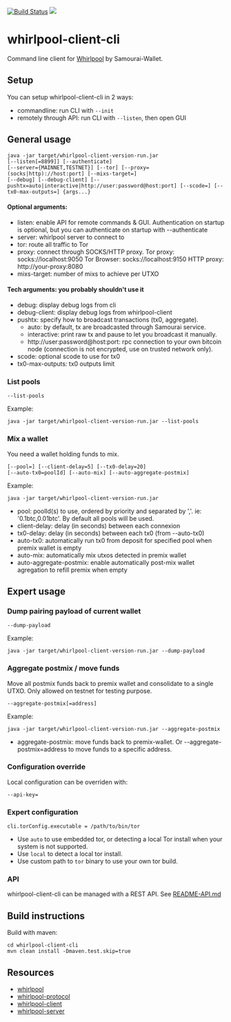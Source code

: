 [![Build Status](https://travis-ci.org/Samourai-Wallet/whirlpool-client-cli.svg?branch=develop)](https://travis-ci.org/Samourai-Wallet/whirlpool-client-cli)
[![](https://jitpack.io/v/Samourai-Wallet/whirlpool-client-cli.svg)](https://jitpack.io/#Samourai-Wallet/whirlpool-client-cli)

# whirlpool-client-cli

Command line client for [Whirlpool](https://github.com/Samourai-Wallet/Whirlpool) by Samourai-Wallet.


## Setup
You can setup whirlpool-client-cli in 2 ways:
- commandline: run CLI with ```--init```
- remotely through API: run CLI with ```--listen```, then open GUI


## General usage
```
java -jar target/whirlpool-client-version-run.jar
[--listen[=8899]] [--authenticate]
[--server={MAINNET,TESTNET}] [--tor] [--proxy=(socks|http)://host:port] [--mixs-target=]
[--debug] [--debug-client] [--pushtx=auto|interactive|http://user:password@host:port] [--scode=] [--tx0-max-outputs=] {args...}
```

#### Optional arguments:
- listen: enable API for remote commands & GUI. Authentication on startup is optional, but you can authenticate on startup with --authenticate
- server: whirlpool server to connect to
- tor: route all traffic to Tor
- proxy: connect through SOCKS/HTTP proxy.
    Tor proxy: socks://localhost:9050
    Tor Browser: socks://localhost:9150
    HTTP proxy: http://your-proxy:8080
- mixs-target: number of mixs to achieve per UTXO

#### Tech arguments: you probably shouldn't use it
- debug: display debug logs from cli
- debug-client: display debug logs from whirlpool-client
- pushtx: specify how to broadcast transactions (tx0, aggregate).
    * auto: by default, tx are broadcasted through Samourai service.
    * interactive: print raw tx and pause to let you broadcast it manually.
    * http://user:password@host:port: rpc connection to your own bitcoin node (connection is not encrypted, use on trusted network only).
- scode: optional scode to use for tx0
- tx0-max-outputs: tx0 outputs limit

### List pools
```
--list-pools
```

Example:
```
java -jar target/whirlpool-client-version-run.jar --list-pools
```

### Mix a wallet
You need a wallet holding funds to mix.

```
[--pool=] [--client-delay=5] [--tx0-delay=20]
[--auto-tx0=poolId] [--auto-mix] [--auto-aggregate-postmix]
```

Example:
```
java -jar target/whirlpool-client-version-run.jar
```
- pool: poolId(s) to use, ordered by priority and separated by ','. ie: '0.1btc,0.01btc'. By default all pools will be used.
- client-delay: delay (in seconds) between each connexion
- tx0-delay: delay (in seconds) between each tx0 (from --auto-tx0)
- auto-tx0: automatically run tx0 from deposit for specified pool when premix wallet is empty
- auto-mix: automatically mix utxos detected in premix wallet
- auto-aggregate-postmix: enable automatically post-mix wallet agregation to refill premix when empty

## Expert usage


### Dump pairing payload of current wallet
```
--dump-payload
```

Example:
```
java -jar target/whirlpool-client-version-run.jar --dump-payload
```


### Aggregate postmix / move funds
Move all postmix funds back to premix wallet and consolidate to a single UTXO.
Only allowed on testnet for testing purpose.
```
--aggregate-postmix[=address]
```

Example:
```
java -jar target/whirlpool-client-version-run.jar --aggregate-postmix
```
- aggregate-postmix: move funds back to premix-wallet. Or --aggregate-postmix=address to move funds to a specific address.

### Configuration override
Local configuration can be overriden with:
```
--api-key=
```

### Expert configuration
```
cli.torConfig.executable = /path/to/bin/tor
```
- Use `auto` to use embedded tor, or detecting a local Tor install when your system is not supported.
- Use `local` to detect a local tor install.
- Use custom path to `tor` binary to use your own tor build.

### API
whirlpool-client-cli can be managed with a REST API. See [README-API.md](README-API.md)

## Build instructions
Build with maven:

```
cd whirlpool-client-cli
mvn clean install -Dmaven.test.skip=true
```

## Resources
 * [whirlpool](https://github.com/Samourai-Wallet/Whirlpool)
 * [whirlpool-protocol](https://github.com/Samourai-Wallet/whirlpool-protocol)
 * [whirlpool-client](https://github.com/Samourai-Wallet/whirlpool-client)
 * [whirlpool-server](https://github.com/Samourai-Wallet/whirlpool-server)
